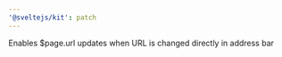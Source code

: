 ```yaml
---
'@sveltejs/kit': patch
---
```


Enables $page.url updates when URL is changed directly in address bar
